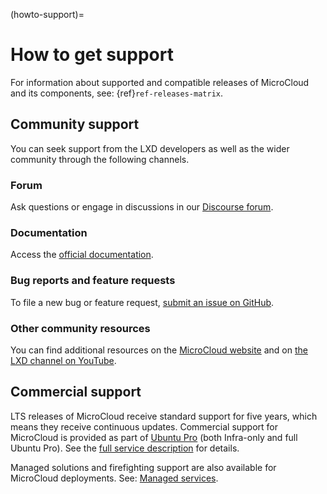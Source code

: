 (howto-support)=
# How to get support

For information about supported and compatible releases of MicroCloud and its components, see: {ref}`ref-releases-matrix`.

## Community support

You can seek support from the LXD developers as well as the wider community through the following channels.

### Forum

Ask questions or engage in discussions in our [Discourse forum](https://discourse.ubuntu.com/c/lxd/microcloud/145).

### Documentation

Access the [official documentation](https://documentation.ubuntu.com/microcloud/).

### Bug reports and feature requests

To file a new bug or feature request, [submit an issue on GitHub](https://github.com/canonical/microcloud/issues/new).

### Other community resources

You can find additional resources on the [MicroCloud website](https://canonical.com/microcloud) and on [the LXD channel on YouTube](https://www.youtube.com/channel/UCuP6xPt0WTeZu32CkQPpbvA).

## Commercial support

LTS releases of MicroCloud receive standard support for five years, which means they receive continuous updates. Commercial support for MicroCloud is provided as part of [Ubuntu Pro](https://ubuntu.com/pro) (both Infra-only and full Ubuntu Pro). See the [full service description](https://ubuntu.com/legal/ubuntu-pro-description) for details.

Managed solutions and firefighting support are also available for MicroCloud deployments. See: [Managed services](https://ubuntu.com/managed).

